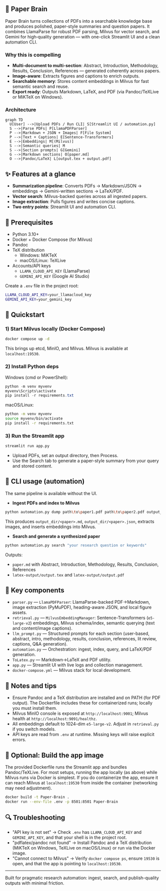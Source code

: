 ## 📄 Paper Brain
Paper Brain turns collections of PDFs into a searchable knowledge base and produces polished, paper-style summaries and question papers. It combines LlamaParse for robust PDF parsing, Milvus for vector search, and Gemini for high‑quality generation — with one-click Streamlit UI and a clean automation CLI.

### Why this is compelling
- **Multi-document to multi-section**: Abstract, Introduction, Methodology, Results, Conclusion, References — generated coherently across papers.
- **Image-aware**: Extracts figures and captions to enrich outputs.
- **Searchable memory**: Stores content embeddings in Milvus for fast semantic search and reuse.
- **Export ready**: Outputs Markdown, LaTeX, and PDF (via Pandoc/TeXLive or MiKTeX on Windows).

### Architecture
```mermaid
graph TD
  U[User] -->|Upload PDFs / Run CLI| S[Streamlit UI / automation.py]
  S -->|Parse PDFs| P[LlamaPDFParser]
  P -->|Markdown + JSON + Images| F[File System]
  P -->|Text + Captions| E[Sentence-Transformers]
  E -->|Embeddings| M[(Milvus)]
  S -->|Semantic queries| M
  S -->|Section prompts| G[Gemini]
  G -->|Markdown sections| O[paper.md]
  O -->|Pandoc/LaTeX| L[output.tex + output.pdf]
```

## ✨ Features at a glance
- **Summarization pipeline**: Converts PDFs → Markdown/JSON → embeddings → Gemini-written sections → LaTeX/PDF.
- **Vector search**: Milvus-backed queries across all ingested papers.
- **Image extraction**: Pulls figures and writes concise captions.
- **Two entry points**: Streamlit UI and automation CLI.

## 🔑 Prerequisites
- Python 3.10+
- Docker + Docker Compose (for Milvus)
- Pandoc
- TeX distribution
  - Windows: MiKTeX
  - macOS/Linux: TeXLive
- Accounts/API keys
  - `LLAMA_CLOUD_API_KEY` (LlamaParse)
  - `GEMINI_API_KEY` (Google AI Studio)

Create a `.env` file in the project root:
```bash
LLAMA_CLOUD_API_KEY=your_llamacloud_key
GEMINI_API_KEY=your_gemini_key
```

## 🚀 Quickstart
### 1) Start Milvus locally (Docker Compose)
```bash
docker compose up -d
```
This brings up etcd, MinIO, and Milvus. Milvus is available at `localhost:19530`.

### 2) Install Python deps
Windows (cmd or PowerShell):
```powershell
python -m venv myvenv
myvenv\Scripts\activate
pip install -r requirements.txt
```

macOS/Linux:
```bash
python -m venv myvenv
source myvenv/bin/activate
pip install -r requirements.txt
```

### 3) Run the Streamlit app
```bash
streamlit run app.py
```
- Upload PDFs, set an output directory, then Process.
- Use the Search tab to generate a paper-style summary from your query and stored content.

## 🧪 CLI usage (automation)
The same pipeline is available without the UI.

- **Ingest PDFs and index to Milvus**
```bash
python automation.py dump path\to\paper1.pdf path\to\paper2.pdf output_dir
```
This produces `output_dir/<paper>.md`, `output_dir/<paper>.json`, extracts images, and inserts embeddings into Milvus.

- **Search and generate a synthesized paper**
```bash
python automation.py search "your research question or keywords"
```
Outputs:
- `paper.md` with Abstract, Introduction, Methodology, Results, Conclusion, References
- `latex-output/output.tex` and `latex-output/output.pdf`

## 🧱 Key components
- `parser.py` — `LlamaPDFParser`: LlamaParse-backed PDF→Markdown, image extraction (PyMuPDF), heading-aware JSON, and local figure assets.
- `retrieval.py` — `MilvusEmbeddingManager`: Sentence-Transformers (`e5-large-v2`) embeddings, Milvus schema/index, semantic querying (text and content/image captions).
- `llm_prompt.py` — Structured prompts for each section (user-based, abstract, intro, methodology, results, conclusion, references, lit review, captions, Q&A generation).
- `automation.py` — Orchestration: ingest, index, query, and LaTeX/PDF generation.
- `ToLatex.py` — Markdown→LaTeX and PDF utility.
- `app.py` — Streamlit UI with live logs and collection management.
- `docker-compose.yml` — Milvus stack for local development.

## 📝 Notes and tips
- Ensure Pandoc and a TeX distribution are installed and on PATH (for PDF output). The Dockerfile includes these for containerized runs; locally you must install them.
- Milvus MinIO console is exposed at `http://localhost:9001`; Milvus health at `http://localhost:9091/healthz`.
- All embeddings default to 1024-dim `e5-large-v2`. Adjust in `retrieval.py` if you switch models.
- API keys are read from `.env` at runtime. Missing keys will raise explicit errors.

## 🧰 Optional: Build the app image
The provided Dockerfile runs the Streamlit app and bundles Pandoc/TeXLive. For most setups, running the app locally (as above) while Milvus runs via Docker is simplest. If you do containerize the app, ensure it can reach Milvus at `localhost:19530` from inside the container (networking may need adjustment).
```bash
docker build -t Paper-Brain .
docker run --env-file .env -p 8501:8501 Paper-Brain
```

## 🔍 Troubleshooting
- "API key is not set" → Check `.env` has `LLAMA_CLOUD_API_KEY` and `GEMINI_API_KEY`, and that your shell is in the project root.
- "pdflatex/pandoc not found" → Install Pandoc and a TeX distribution (MiKTeX on Windows, TeXLive on macOS/Linux) or run via the Docker image.
- "Cannot connect to Milvus" → Verify `docker compose ps`, ensure `19530` is open, and that the app is pointing to `localhost:19530`.

---

Built for pragmatic research automation: ingest, search, and publish-quality outputs with minimal friction.

